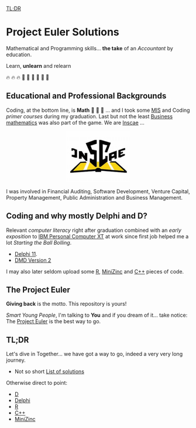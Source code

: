 [TL;DR](https://github.com/beskikoo/project-euler/blob/main/README.md#tldr)

# Project Euler Solutions

Mathematical and Programming skills... **the take** of an _Accountant_ by education.

Learn, **unlearn** and relearn

🔥 🔥 🔥 💪 💪 💪 💝 💝 💝

## Educational and Professional Backgrounds

Coding, at the bottom line, is **Math** :brain: :brain: :brain: ... and I took some  [MIS](https://en.wikipedia.org/wiki/Management_information_system) and Coding _primer courses_ during my graduation. Last but not the least [Business mathematics](https://en.wikipedia.org/wiki/Business_mathematics) was also part of the game. We are [Inscae](https://www.inscae.mg/) ...

<p align="center"><img src="logo.png"></p>

I was involved in Financial Auditing, Software Development, Venture Capital, Property Management, Public Administration and Business Management.

## Coding and why mostly Delphi and D?

Relevant _computer literacy_ right after graduation combined with an _early exposition_ to [IBM Personal Computer XT](https://en.wikipedia.org/wiki/IBM_Personal_Computer_XT) at work since first job helped me a lot _Starting the Ball Bolling_.

- [Delphi 11](https://www.embarcadero.com/products/delphi).
- [DMD Version 2](https://dlang.org)

I may also later seldom upload some [R](https://www.r-project.org/about.html), [MiniZinc](https://www.minizinc.org/) and [C++](https://fr.wikipedia.org/wiki/C%2B%2B) pieces of code.

## The Project Euler

**Giving back** is the motto. This repository is yours!

_Smart Young People_, I'm talking to **You** and if you dream of it... take notice: The [Project Euler](https://projecteuler.net) is the best way to go.



## TL;DR

Let's dive in Together... we have got a way to go, indeed a very very long journey.

- Not so short [List of solutions](solutions.md)

Otherwise direct to point:

- [D](https://github.com/beskikoo/project-euler/tree/main/dlang)
- [Delphi](https://github.com/beskikoo/project-euler/tree/main/delphi)
- [R](https://github.com/beskikoo/project-euler/tree/main/R)
- [C++](https://github.com/beskikoo/project-euler/tree/main/c%2B%2B)
- [MiniZinc](https://github.com/beskikoo/project-euler/tree/main/minizinc)
